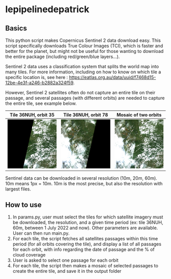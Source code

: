 # lepipelinedepatrick

## Basics 

This python script makes Copernicus Sentinel 2 data download easy. This script specifically downloads True Colour Images (TCI), which is faster and better for the planet, but might not be useful for those wanting to download the entire package (including red/green/blue layers...).

Sentinel 2 data uses a classification system that splits the world map into many tiles. For more information, including on how to know on which tile a specific location is, see here : https://eatlas.org.au/data/uuid/f7468d15-12be-4e3f-a246-b2882a324f59.

However, Sentinel 2 satellites often do not capture an entire tile on their passage, and several passages (with different orbits) are needed to capture the entire tile, see example below.

| Tile 36NUH, orbit 35  | Tile 36NUH, orbit 78 | Mosaic of two orbits |
| --- | --- | --- |
| ![alt text](https://github.com/memoirevive/lepipelinedepatrick/blob/main/example/36NUH_35.jpg?raw=true) | ![alt text](https://github.com/memoirevive/lepipelinedepatrick/blob/main/example/36NUH_78.jpg?raw=true) | ![alt text](https://github.com/memoirevive/lepipelinedepatrick/blob/main/example/36NUH.jpg?raw=true) |

Sentinel data can be downloaded in several resolution (10m, 20m, 60m). 10m means 1px = 10m. 10m is the most precise, but also the resolution with largest files. 

## How to use

1. In params.py, user must select the tiles for which satellite imagery must be downloaded, the resolution, and a given time period (ex: tile 36NUH, 60m, between 1 July 2022 and now). Other parameters are available. User can then run main.py.
2. For each tile, the script fetches all satellites passages within this time period (for all orbits covering the tile), and display a list of all passages for each orbit, with info regarding the date of passage and the % of cloud coverage
3. User is asked to select one passage for each orbit
4. For each tile, the script then makes a mosaic of selected passages to create the entire tile, and save it in the output folder
